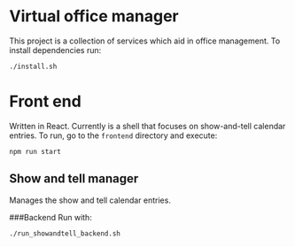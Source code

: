 # Virtual office manager
This project is a collection of services which aid in office management. To install dependencies run:

`./install.sh`

# Front end
Written in React. Currently is a shell that focuses on show-and-tell calendar entries. To run, go to the `frontend` directory and execute:

`npm run start`

## Show and tell manager
Manages the show and tell calendar entries.

###Backend
Run with:

`./run_showandtell_backend.sh`

